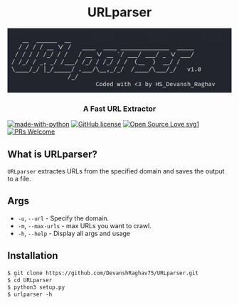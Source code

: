 <h1 align="center">URLparser</h1>
<p align="center"><img src="https://github.com/DevanshRaghav75/URLparser/blob/main/img/URLparser_logo.png">
<h3 align="center">A Fast URL Extractor</h3>

[![made-with-python](https://img.shields.io/badge/Made%20with-Python-1f425f.svg)](https://www.python.org/)
[![GitHub license](https://img.shields.io/github/license/DevanshRaghav75/URLparser.svg)](https://github.com/DevanshRaghav75/URLparser/blob/master/LICENSE.md)
[![Open Source Love svg1](https://badges.frapsoft.com/os/v1/open-source.svg?v=103)](https://github.com/ellerbrock/open-source-badges/)
[![PRs Welcome](https://img.shields.io/badge/PRs-welcome-brightgreen.svg?style=flat-square)](http://makeapullrequest.com)

## What is URLparser?

`URLparser` extractes URLs from the specified domain and saves the output to a file.

## Args

* `-u`, `--url` - Specify the domain.
* `-m`, `--max-urls` - max URLs you want to crawl.
* `-h`, `--help` - Display all args and usage

## Installation

```
$ git clone https://github.com/DevanshRaghav75/URLparser.git
$ cd URLparser 
$ python3 setup.py
$ urlparser -h
```
